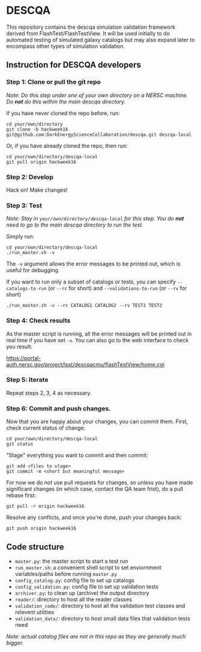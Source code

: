# DESCQA

This repository contains the descqa simulation validation framework derived from FlashTest/FlashTestView. It will be used initially to do automated testing of simulated galaxy catalogs but may also expand later to encompass other types of simulation validation.


## Instruction for DESCQA developers

### Step 1: Clone or pull the git repo

_Note: Do this step under one of your own directory on a NERSC machine. Do **not** do this within the main descqa directory._

If you have never cloned the repo before, run:

    cd your/own/directory
    git clone -b hackweek16 git@github.com:DarkEnergyScienceCollaboration/descqa.git descqa-local

Or, if you have already cloned the repo, then run:

    cd your/own/directory/descqa-local
    git pull origin hackweek16


### Step 2: Develop

Hack on! Make changes!


### Step 3: Test

_Note: Stay in `your/own/directory/descqa-local` for this step. You do **not** need to go to the main descqa directory to run the test._

Simply run:

    cd your/own/directory/descqa-local
    ./run_master.sh -v

The `-v` argument allows the error messages to be printed out, which is useful for debugging.

If you want to run only a subset of catalogs or tests, you can specify `--catalogs-to-run` (or `--rc` for short) and `--validations-to-run` (or `--rv` for short) 
    
    ./run_master.sh -v --rc CATALOG1 CATALOG2 --rv TEST1 TEST2


### Step 4: Check results

As the master script is running, all the error messages will be printed out in real time if you have set `-v`. You can also go to the web interface to check you result:

https://portal-auth.nersc.gov/project/lsst/descqacmu/flashTestView/home.cgi


### Step 5: Iterate

Repeat steps 2, 3, 4 as necessary.


### Step 6: Commit and push changes. 

Now that you are happy about your changes, you can commit them. First, check current status of change:

    cd your/own/directory/descqa-local
    git status

"Stage" everything you want to commit and then commit: 

    git add <files to stage> 
    git commit -m <short but meaningful message>
    
For now we do *not* use pull requests for changes, so unless you have made significant changes (in which case, contact the QA team frist), do a pull rebase first:

    git pull -r origin hackweek16
    
Resolve any conflicts, and once you're done, push your changes back:

    git push origin hackweek16
    

## Code structure

- `master.py`: the master script to start a test run
- `run_master.sh`: a convenient shell script to set enviornment variables/paths before running `master.py`
- `config_catalog.py`: config file to set up catalogs
- `config_validation.py`: config file to set up validation tests
- `archiver.py`: to clean up (archive) the output directory
- `reader/`: directory to host all the reader classes
- `validation_code/`: directory to host all the validation test classes and relevent utilities
- `validation_data/`: directory to host small data files that validation tests need

_Note: actual catalog files are not in this repo as they are generally much bigger._

